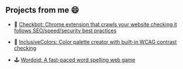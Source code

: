 ## Projects from me 😄

- 🤖 [Checkbot: Chrome extension that crawls your website checking it follows SEO/speed/security best practices](https://www.checkbot.io/)

- 🎨 [InclusiveColors: Color palette creator with built-in WCAG contrast checking](https://www.inclusivecolors.com/)

- 🕹️ [Wordoid: A fast-paced word spelling web game](https://seanwilson.itch.io/wordoid)

<!--
**seanw/seanw** is a ✨ _special_ ✨ repository because its `README.md` (this file) appears on your GitHub profile.

Here are some ideas to get you started:

- 🔭 I’m currently working on ...
- 🌱 I’m currently learning ...
- 👯 I’m looking to collaborate on ...
- 🤔 I’m looking for help with ...
- 💬 Ask me about ...
- 📫 How to reach me: ...
- 😄 Pronouns: ...
- ⚡ Fun fact: ...
-->
